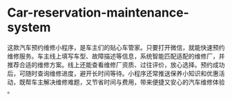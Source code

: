 # Car-reservation-maintenance-system
这款汽车预约维修小程序，是车主们的贴心车管家。只要打开微信，就能快速预约维修服务。车主线上填写车型、故障描述等信息，系统智能匹配适配的维修厂，并推荐合适的维修方案。线上还能查看维修厂资质、过往评价，放心选择。预约成功后，可随时查询维修进度，避开长时间等待。小程序还常推送保养小知识和优惠活动，既帮车主解决维修难题，又节省时间与费用，带来便捷又安心的汽车维修体验 。
